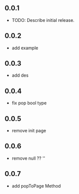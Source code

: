 ## 0.0.1

* TODO: Describe initial release.

## 0.0.2

* add example

## 0.0.3

* add des

## 0.0.4

* fix pop bool type

## 0.0.5

* remove init page

## 0.0.6

* remove null ?? ''

## 0.0.7

* add popToPage Method

